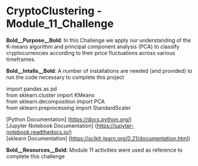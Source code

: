 # CryptoClustering - Module_11_Challenge

__Bold__Purpose__Bold__: In this Challenge we apply our understanding of the K-means algorithm and principal component analysis (PCA) to classify cryptocurrencies according to their price fluctuations across various timeframes. 

__Bold__Intalls__Bold__: A number of installations are needed (and provided) to run the code necessary to complete this project  
  
  import pandas as pd  
  from sklearn.cluster import KMeans  
  from sklearn.decomposition import PCA  
  from sklearn.preprocessing import StandardScaler

[Python Documentation] (https://docs.python.org/)  
[Jupyter Notebook Documentation] (https://jupyter-notebook.readthedocs.io/)  
[sklearn Documentation]  (https://scikit-learn.org/0.21/documentation.html)



__Bold__Resources__Bold__: Module 11 activities were used as reference to complete this challenge

